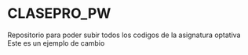 # CLASEPRO_PW
Repositorio para poder subir todos los codigos de la asignatura optativa
Este es un ejemplo de cambio